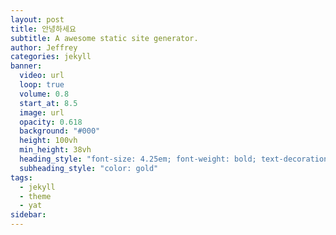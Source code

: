```yaml
---
layout: post
title: 안녕하세요
subtitle: A awesome static site generator.
author: Jeffrey
categories: jekyll
banner: 
  video: url
  loop: true
  volume: 0.8
  start_at: 8.5
  image: url
  opacity: 0.618
  background: "#000"
  height: 100vh
  min_height: 38vh
  heading_style: "font-size: 4.25em; font-weight: bold; text-decoration: underline"
  subheading_style: "color: gold"
tags:
  - jekyll
  - theme
  - yat
sidebar:
---
```

